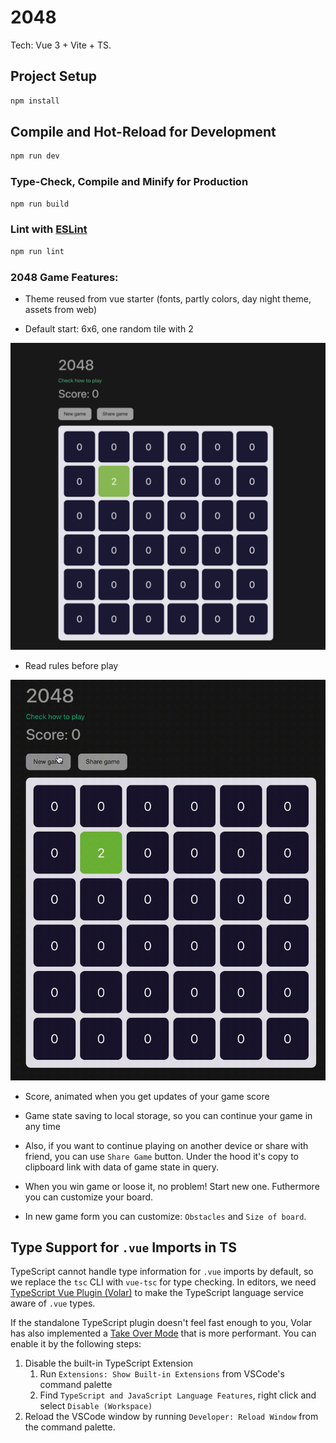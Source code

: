 # 2048

Tech: Vue 3 + Vite + TS.

## Project Setup

```sh
npm install
```

## Compile and Hot-Reload for Development

```sh
npm run dev
```

### Type-Check, Compile and Minify for Production

```sh
npm run build
```

### Lint with [ESLint](https://eslint.org/)

```sh
npm run lint
```

### 2048 Game Features:
- Theme reused from vue starter (fonts, partly colors, day night theme, assets from web)

- Default start: 6x6, one random tile with 2

![](./docs_img/default-start.png)

- Read rules before play

![](./docs_img/rules.gif)

- Score, animated when you get updates of your game score

- Game state saving to local storage, so you can continue your game in any time

- Also, if you want to continue playing on another device or share with friend, you can use `Share Game` button. Under the hood it's copy to clipboard link with data of game state in query.

- When you win game or loose it, no problem! Start new one. Futhermore you can customize your board. 

- In new game form you can customize: `Obstacles` and `Size of board`.

## Type Support for `.vue` Imports in TS
TypeScript cannot handle type information for `.vue` imports by default, so we replace the `tsc` CLI with `vue-tsc` for type checking. In editors, we need [TypeScript Vue Plugin (Volar)](https://marketplace.visualstudio.com/items?itemName=Vue.vscode-typescript-vue-plugin) to make the TypeScript language service aware of `.vue` types.

If the standalone TypeScript plugin doesn't feel fast enough to you, Volar has also implemented a [Take Over Mode](https://github.com/johnsoncodehk/volar/discussions/471#discussioncomment-1361669) that is more performant. You can enable it by the following steps:

1. Disable the built-in TypeScript Extension
    1) Run `Extensions: Show Built-in Extensions` from VSCode's command palette
    2) Find `TypeScript and JavaScript Language Features`, right click and select `Disable (Workspace)`
2. Reload the VSCode window by running `Developer: Reload Window` from the command palette.
